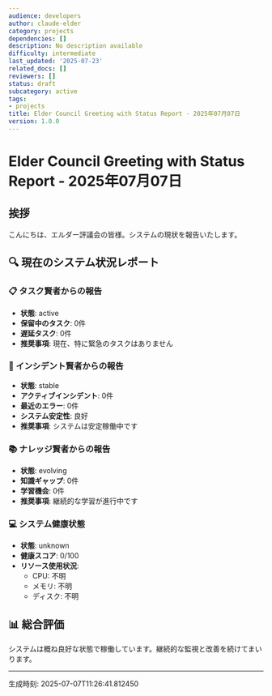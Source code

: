 ```yaml
---
audience: developers
author: claude-elder
category: projects
dependencies: []
description: No description available
difficulty: intermediate
last_updated: '2025-07-23'
related_docs: []
reviewers: []
status: draft
subcategory: active
tags:
- projects
title: Elder Council Greeting with Status Report - 2025年07月07日
version: 1.0.0
---
```


# Elder Council Greeting with Status Report - 2025年07月07日

## 挨拶
こんにちは、エルダー評議会の皆様。システムの現状を報告いたします。

## 🔍 現在のシステム状況レポート

### 📋 タスク賢者からの報告
- **状態**: active
- **保留中のタスク**: 0件
- **遅延タスク**: 0件
- **推奨事項**: 現在、特に緊急のタスクはありません

### 🚨 インシデント賢者からの報告
- **状態**: stable
- **アクティブインシデント**: 0件
- **最近のエラー**: 0件
- **システム安定性**: 良好
- **推奨事項**: システムは安定稼働中です

### 📚 ナレッジ賢者からの報告
- **状態**: evolving
- **知識ギャップ**: 0件
- **学習機会**: 0件
- **推奨事項**: 継続的な学習が進行中です

### 💻 システム健康状態
- **状態**: unknown
- **健康スコア**: 0/100
- **リソース使用状況**:
  - CPU: 不明
  - メモリ: 不明
  - ディスク: 不明

## 📊 総合評価
システムは概ね良好な状態で稼働しています。継続的な監視と改善を続けてまいります。

---
生成時刻: 2025-07-07T11:26:41.812450

